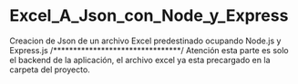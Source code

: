 # Excel_A_Json_con_Node_y_Express
Creacion de Json de un archivo Excel predestinado ocupando Node.js y Express.js
/********************************/
Atención esta parte es solo el backend de la aplicación, el archivo excel ya esta precargado en la carpeta del proyecto.
